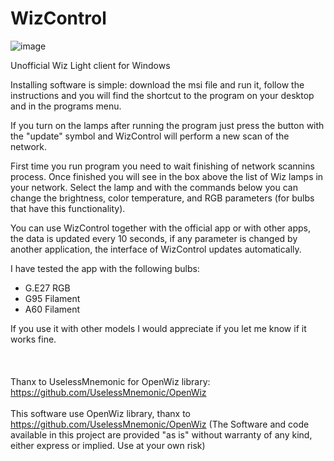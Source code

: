 

# WizControl

![image](https://user-images.githubusercontent.com/62146815/172050577-ace5e51b-68e0-4549-bb15-3472db9b1f0a.png)

Unofficial Wiz Light client for Windows

Installing software is simple: download the msi file and run it, follow the instructions and you will find the shortcut to the program on your desktop and in the programs menu.

If you turn on the lamps after running the program just press the button with the "update" symbol and WizControl will perform a new scan of the network.

First time you run program you need to wait finishing of network scannins process. Once finished you will see in the box above the list of Wiz lamps in your network. Select the lamp and with the commands below you can change the brightness, color temperature, and RGB parameters (for bulbs that have this functionality).

You can use WizControl together with the official app or with other apps, the data is updated every 10 seconds, if any parameter is changed by another application, the interface of WizControl updates automatically.

I have tested the app with the following bulbs:

- G.E27 RGB
- G95 Filament
- A60 Filament

If you use it with other models I would appreciate if you let me know if it works fine.
\
\
\
\
Thanx to UselessMnemonic for OpenWiz library: https://github.com/UselessMnemonic/OpenWiz
\
\
This software use OpenWiz library, thanx to https://github.com/UselessMnemonic/OpenWiz
(The Software and code available in this project are provided "as is" without warranty of any kind, either express or implied. Use at your own risk)
